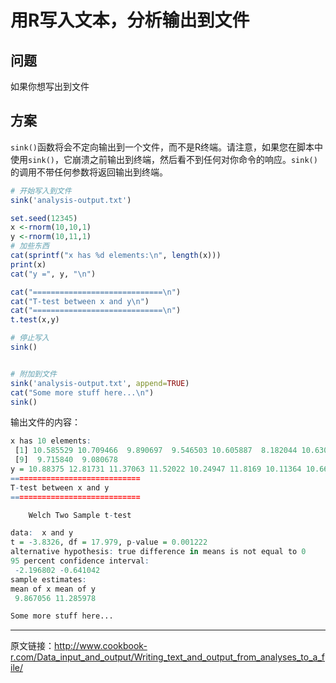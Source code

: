 # 用R写入文本，分析输出到文件

## 问题

如果你想写出到文件

## 方案

`sink()`函数将会不定向输出到一个文件，而不是R终端。请注意，如果您在脚本中使用`sink()`，它崩溃之前输出到终端，然后看不到任何对你命令的响应。`sink()`的调用不带任何参数将返回输出到终端。

```R
# 开始写入到文件
sink('analysis-output.txt')

set.seed(12345)
x <-rnorm(10,10,1)
y <-rnorm(10,11,1)
# 加些东西
cat(sprintf("x has %d elements:\n", length(x)))
print(x)
cat("y =", y, "\n")

cat("=============================\n")
cat("T-test between x and y\n")
cat("=============================\n")
t.test(x,y)

# 停止写入
sink()


# 附加到文件
sink('analysis-output.txt', append=TRUE)
cat("Some more stuff here...\n")
sink()
```

输出文件的内容：

```R
x has 10 elements:
 [1] 10.585529 10.709466  9.890697  9.546503 10.605887  8.182044 10.630099  9.723816
 [9]  9.715840  9.080678
y = 10.88375 12.81731 11.37063 11.52022 10.24947 11.8169 10.11364 10.66842 12.12071 11.29872 
=============================
T-test between x and y
=============================

    Welch Two Sample t-test

data:  x and y
t = -3.8326, df = 17.979, p-value = 0.001222
alternative hypothesis: true difference in means is not equal to 0
95 percent confidence interval:
 -2.196802 -0.641042
sample estimates:
mean of x mean of y 
 9.867056 11.285978 

Some more stuff here...
```

***

原文链接：http://www.cookbook-r.com/Data_input_and_output/Writing_text_and_output_from_analyses_to_a_file/
